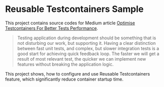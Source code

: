 # Reusable Testcontainers Sample
This project contains source codes for Medium article [Optimise Testcontainers For Better Tests Performance](https://medium.com/vattenfall-tech/optimise-testcontainers-for-better-tests-performance-20a131d6003c).

> Testing application during development should be something that is not disturbing our work, but supporting it. Having a clear distinction between fast unit tests, and complex, but slower integration tests is a good start for achieving quick feedback loop. The faster we will get a result of most relevant test, the quicker we can implement new features without breaking the application logic.

This project shows, how to configure and use Reusable Testcontainers feature, which significantly reduce container startup time.